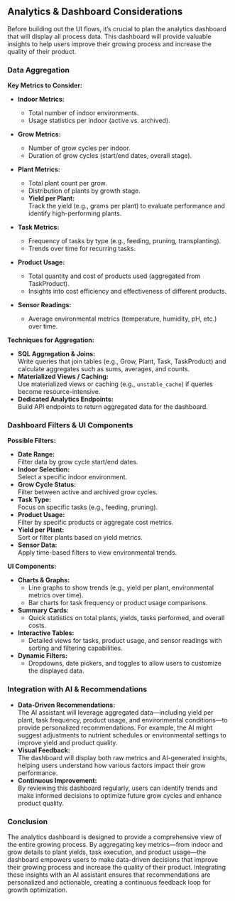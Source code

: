 ## Analytics & Dashboard Considerations

Before building out the UI flows, it’s crucial to plan the analytics dashboard that will display all process data. This dashboard will provide valuable insights to help users improve their growing process and increase the quality of their product.

### Data Aggregation

**Key Metrics to Consider:**

- **Indoor Metrics:**

  - Total number of indoor environments.
  - Usage statistics per indoor (active vs. archived).

- **Grow Metrics:**

  - Number of grow cycles per indoor.
  - Duration of grow cycles (start/end dates, overall stage).

- **Plant Metrics:**

  - Total plant count per grow.
  - Distribution of plants by growth stage.
  - **Yield per Plant:**  
    Track the yield (e.g., grams per plant) to evaluate performance and identify high-performing plants.

- **Task Metrics:**

  - Frequency of tasks by type (e.g., feeding, pruning, transplanting).
  - Trends over time for recurring tasks.

- **Product Usage:**

  - Total quantity and cost of products used (aggregated from TaskProduct).
  - Insights into cost efficiency and effectiveness of different products.

- **Sensor Readings:**
  - Average environmental metrics (temperature, humidity, pH, etc.) over time.

**Techniques for Aggregation:**

- **SQL Aggregation & Joins:**  
  Write queries that join tables (e.g., Grow, Plant, Task, TaskProduct) and calculate aggregates such as sums, averages, and counts.
- **Materialized Views / Caching:**  
  Use materialized views or caching (e.g., `unstable_cache`) if queries become resource-intensive.
- **Dedicated Analytics Endpoints:**  
  Build API endpoints to return aggregated data for the dashboard.

### Dashboard Filters & UI Components

**Possible Filters:**

- **Date Range:**  
  Filter data by grow cycle start/end dates.
- **Indoor Selection:**  
  Select a specific indoor environment.
- **Grow Cycle Status:**  
  Filter between active and archived grow cycles.
- **Task Type:**  
  Focus on specific tasks (e.g., feeding, pruning).
- **Product Usage:**  
  Filter by specific products or aggregate cost metrics.
- **Yield per Plant:**  
  Sort or filter plants based on yield metrics.
- **Sensor Data:**  
  Apply time-based filters to view environmental trends.

**UI Components:**

- **Charts & Graphs:**
  - Line graphs to show trends (e.g., yield per plant, environmental metrics over time).
  - Bar charts for task frequency or product usage comparisons.
- **Summary Cards:**
  - Quick statistics on total plants, yields, tasks performed, and overall costs.
- **Interactive Tables:**
  - Detailed views for tasks, product usage, and sensor readings with sorting and filtering capabilities.
- **Dynamic Filters:**
  - Dropdowns, date pickers, and toggles to allow users to customize the displayed data.

### Integration with AI & Recommendations

- **Data-Driven Recommendations:**  
  The AI assistant will leverage aggregated data—including yield per plant, task frequency, product usage, and environmental conditions—to provide personalized recommendations. For example, the AI might suggest adjustments to nutrient schedules or environmental settings to improve yield and product quality.
- **Visual Feedback:**  
  The dashboard will display both raw metrics and AI-generated insights, helping users understand how various factors impact their grow performance.
- **Continuous Improvement:**  
  By reviewing this dashboard regularly, users can identify trends and make informed decisions to optimize future grow cycles and enhance product quality.

### Conclusion

The analytics dashboard is designed to provide a comprehensive view of the entire growing process. By aggregating key metrics—from indoor and grow details to plant yields, task execution, and product usage—the dashboard empowers users to make data-driven decisions that improve their growing process and increase the quality of their product. Integrating these insights with an AI assistant ensures that recommendations are personalized and actionable, creating a continuous feedback loop for growth optimization.
